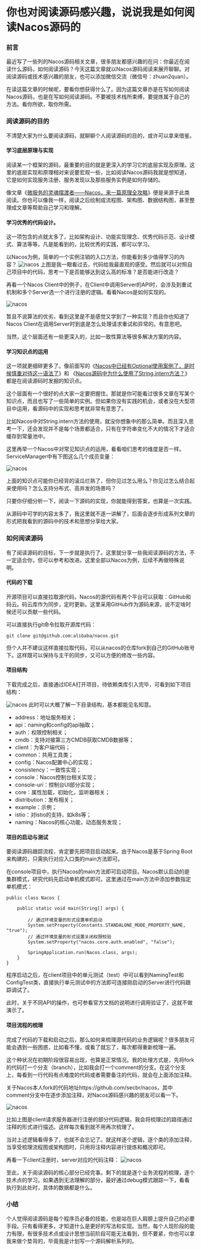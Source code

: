 # 你也对阅读源码感兴趣，说说我是如何阅读Nacos源码的

### 前言 

最近写了一些列的Nacos源码相关文章，很多朋友都感兴趣的在问：你最近在阅读什么源码，如何阅读源码？今天这篇文章就以Nacos源码阅读来展开聊聊。对阅读源码或技术感兴趣的朋友，也可以添加微信交流（微信号：zhuan2quan）。

在读这篇文章的时候呢，要看你想获得什么了。因为这篇文章亦是在写如何阅读Nacos源码，也是在写如何阅读源码。不要被技术栈所束缚，要提炼属于自己的方法。看你所欲，取你所需。

### 阅读源码的目的

不清楚大家为什么要阅读源码，就聊聊个人阅读源码的目的，或许可以拿来借鉴。

#### 学习底层原理与实现

阅读某一个框架的源码，最重要的目的就是更深入的学习它的底层实现及原理。这里的底层实现和原理相对来说要宏观一些，比如阅读Nacos源码我就是想知道，它是如何实现服务注册、服务发现以及那些服务实例是如何存储的。

像文章《[微服务的灵魂摆渡者——Nacos，来一篇原理全攻略](https://mp.weixin.qq.com/s/BIPdW34VKvp_Ced3nzUVvQ)》便是来源于此类阅读。你也可以像我一样，阅读之后绘制成流程图、架构图、数据结构图，甚至整理成文章等帮助自己学习和理解。


#### 学习优秀的代码设计。

这一项包含的点就太多了，比如架构设计、功能实现理念、优秀代码示范、设计模式、算法等等。凡是能看到的，比较优秀的实践，都可以学习。

以Nacos为例，简单的一个实例注销的入口方法，你能看到多少值得学习的内容？
![nacos](http://www.choupangxia.com/wp-content/uploads/2021/05/read-nacos-01.jpg)
上图是我一眼看过去，代码给我最直观的感受。然后就可以对照自己项目中的代码，思考一下是否能够达到这么高的标准？是否能进行改造？

再看一个Nacos Client中的例子，在Client中调用Server的API时，会涉及到重试机制和多个Server选一个进行注册的逻辑。看看Nacos是如何实现的。

![nacos](http://www.choupangxia.com/wp-content/uploads/2021/05/read-nacos-02.jpg)

暂且不说算法的优劣，看到这里是不是感觉又学到了一种实现？而且你也知道了Nacos Client在调用Server时到底是怎么处理请求重试和异常的。有意思吧。

当然，这个层面还有一些更深入的，比如一致性算法等很多解决方案的内容。

#### 学习知识点的运用

这一项就更细碎更多了。像前面写的《[Nacos中已经有Optional使用案例了，是时候慎重对待这一语法了](https://mp.weixin.qq.com/s/ZjJX2muwDRKFdtYU5UeZPQ)》和
《[Nacos源码中为什么使用了String.intern方法？]( https://mp.weixin.qq.com/s/jC3Gv3Fi0bo0d7rP5ngqpw)》都是在阅读源码时发掘的知识点。

这个层面有一个很好的点大家一定要把握住。那就是你可能看过很多文章在写某个知识点，而且也写了一些简单的实例。但如果你没有实践的机会，或者没在大型项目中运用，看源码中的实现和思考就非常有意思了。

比如Nacos中对String.intern方法的使用，就没你想象中的那么简单。而且深入思考一下，还会发现并不是每个场景都适合，只有在字符串变化不大的情况下才适合缓存到常量池中。

这里再举一个Nacos中对常见知识点的运用，看看咱们思考的维度是否一样。ServiceManager中有下图这么几个成员变量：

![nacos](http://www.choupangxia.com/wp-content/uploads/2021/05/read-nacos-03.jpg)

上面的知识点可能你已经背的滚瓜烂熟了，但你见过怎么用么？你见过怎么结合起来使用吗？怎么支持分布式、高并发的场景吗？

只要你仔细分析一下，阅读一下源码的实现，你就能得到答案，也算是一次实践。

从源码中可学的内容太多了，我这里就不逐一讲解了，后面会逐步形成系列文章的形式把我看到的源码中的技术和思想分享给大家。

### 如何阅读源码

有了阅读源码的目标，下一步就是执行了。这里就分享一些我阅读源码的方法，不一定适合你，但可以参考和改进。这里全部以Nacos为例，后续不再做特殊说明。

#### 代码的下载

开源项目可以直接拉取源代码，Nacos的源代码有两个平台可以获取：GitHub和码云。码云库作为同步，定时更新。这里采用GitHub作为源码来源，说不定啥时候还可以贡献一些代码。

可以直接执行git命令拉取开源库代码：
```
git clone git@github.com:alibaba/nacos.git
```
但个人并不建议这样直接拉取代码，可以从nacos的仓库fork到自己的GitHub账号下。这样既可以保持与主干的同步，又可以方便的修改一些内容。

#### 项目结构

下载完成之后，直接通过IDEA打开项目，待依赖类库引入完毕，可看到如下项目结构：

![nacos](http://www.choupangxia.com/wp-content/uploads/2021/05/read-nacos-04.jpg)
此时可以大概了解一下目录结构，基本都能见名知意。

- address：地址服务相关；
- api：naming和config的api抽取；
- auth：权限控制相关；
- cmdb：支持对接第三方CMDB获取CMDB数据等；
- client：为客户端代码；
- common：共用工具类；
- config：Nacos配置中心的实现；
- consistency：一致性实现；
- console：Nacos控制台相关实现；
- console-uri：控制台UI部分实现；
- core：属性加载，初始化，监听器相关；
- distribution：发布相关；
- example：示例；
- istio：对istio的支持，如k8s等；
- naming：Nacos的核心功能，动态服务发现；

#### 项目的启动与测试

要阅读源码跟踪流程，肯定要先把项目启动起来。由于Nacos是基于Spring Boot来构建的，只需执行对应入口类的main方法即可。

在console项目中，执行Nacos的main方法即可启动项目。Nacos默认启动的是集群模式，研究代码先启动单机模式即可。这里通过在main方法中添加参数指定单机模式：

```
public class Nacos {

    public static void main(String[] args) {

        // 通过环境变量的形式设置单机启动
        System.setProperty(Constants.STANDALONE_MODE_PROPERTY_NAME, "true");
        // 通过环境变量的形式设置关闭权限校验
        System.setProperty("nacos.core.auth.enabled", "false");

        SpringApplication.run(Nacos.class, args);
    }
}
```
程序启动之后，在client项目中的单元测试（test）中可以看到NamingTest和ConfigTest类，直接执行单元测试中的方法即可连接刚启动的Server进行代码跟踪调试了。

此时，关于不同API的操作，也可参看官方文档的说明进行调用验证了，这就不做演示了。

#### 项目流程的梳理

完成了代码的下载和启动之后，那么如何来梳理源代码的业务逻辑呢？很多朋友可能会遇到一些困惑，比如看不懂，或看了就忘了，每次都得重新梳理一遍。

这个种状况在初期阶段很容易出现，也算是正常情况。我的处理方式是，先将fork的代码打一个分支（branch），比如我会打一个comment的分支。在这个分支上，每看到一行代码有点难度的代码或者需要备注的代码，就会在上面添加注释。

关于Nacos本人fork的代码地址https://github.com/secbr/nacos，其中comment分支中在逐步添加注释，对Nacos源码感兴趣的朋友可以看一下。

![nacos](http://www.choupangxia.com/wp-content/uploads/2021/05/read-nacos-05.jpg)

比如上图是client请求服务器进行注册的部分代码逻辑，我会将梳理过的路径通过注释的形式进行描述。这样每次看到就不用再次梳理了。

当对上述逻辑看得多了，也就不会忘记了。就这样逐个逻辑，逐个类的添加注释，当享受梳理流程图或架构图时，只用将注释内容进行提炼和概况即可。

再看一下client注册时，server对应的代码注释：
![nacos](http://www.choupangxia.com/wp-content/uploads/2021/05/read-nacos-06.jpg)

至此，关于阅读源码的核心部分已经完事。剩下的就是逐个业务流程的梳理，逐个技术点的学习。如果遇到无法理解的部分，最好通过debug模式跟踪一下，看看执行到此处时，具体的数据都是什么。

### 小结

个人觉得阅读源码是每个程序员必备的技能，也是站在巨人肩膀上提升自己的必要手段。只有看得更多，才知道什么是更好的写法和实现。当然，每个人现阶段的能力有限，有很多技术点或设计思想当前阶段可能无法看到，但不要紧，你也可以拿我来做个垫背的，毕竟我是计划写一个源码解析系列的。